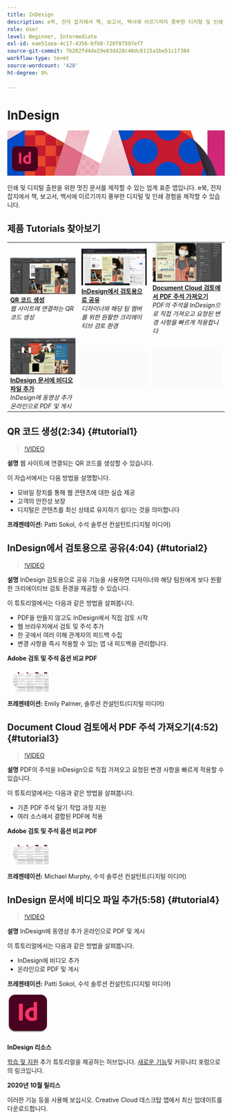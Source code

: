 ```yaml
---
title: InDesign
description: e북, 전자 잡지에서 책, 보고서, 백서에 이르기까지 풍부한 디지털 및 인쇄 경험을 제작할 수 있습니다
role: User
level: Beginner, Intermediate
exl-id: eae51aea-4c17-4356-bfb0-720f87597ef7
source-git-commit: 7b202fd4de29e83dd28c40dc6115a1be51c1f384
workflow-type: tm+mt
source-wordcount: '428'
ht-degree: 0%

---
```


# InDesign

![튜토리얼 메인 이미지](../assets/InDesign.jpg)

인쇄 및 디지털 출판을 위한 멋진 문서를 제작할 수 있는 업계 표준 앱입니다. e북, 전자 잡지에서 책, 보고서, 백서에 이르기까지 풍부한 디지털 및 인쇄 경험을 제작할 수 있습니다.

## 제품 Tutorials 찾아보기

<table style="table-layout:fixed">
<tr>
 <td>
    <a href="indesign.md#tutorial1">
        <img alt="QR 코드 생성" src="../assets/InDesign_qrCodes_sokol_thumbnail.jpg" />
    </a>
    <div>
    <a href="indesign.md#tutorial1"><strong>QR 코드 생성</strong></a>
    </div>
    <em>웹 사이트에 연결하는 QR 코드 생성</em>
    <br>
  </td>
  <td>
   <a href="indesign.md#tutorial2">
      <img alt="InDesign에서 검토용으로 공유" src="../assets/indesign_shareforreview_palmer_thumbnail.jpg" />
   </a>
    <div>
   <a href="indesign.md#tutorial2"><strong>InDesign에서 검토용으로 공유</strong></a>
    </div>
    <em>디자이너와 해당 팀 멤버를 위한 원활한 크리에이티브 검토 환경</em>
    <br>
  </td>
  <td>
    <a href="indesign.md#tutorial3">
        <img alt="Document Cloud 검토에서 PDF 주석 가져오기" src="../assets/indesign_pdfcomments_murphy_thumbnail.jpg" />
    </a>
    <div>
    <a href="indesign.md#tutorial3"><strong>Document Cloud 검토에서 PDF 주석 가져오기</strong></a>
    </div>
    <em>PDF의 주석을 InDesign으로 직접 가져오고 요청된 변경 사항을 빠르게 적용합니다</em>
    <br>
  </td>
</tr>
<tr>
<td>
   <a href="indesign.md#tutorial4">
      <img alt="InDesign 문서에 비디오 파일 추가" src="../assets/indesign_video_sokol_thumbnail.jpg" />
   </a>
    <div>
   <a href="indesign.md#tutorial4"><strong>InDesign 문서에 비디오 파일 추가</strong></a>
    </div>
    <em>InDesign에 동영상 추가 온라인으로 PDF 및 게시</em>
    <br>
  </td>
 <td>
    <img alt="스페이서" src="../assets/Gray_thumbnail.png" />
    <div>
    <br>
 </td>
 <td>
    <img alt="스페이서" src="../assets/Gray_thumbnail.png" />
    <div>
    <br>
 </td>
</tr>
</table>

## QR 코드 생성(2:34) {#tutorial1}

>[!VIDEO](https://video.tv.adobe.com/v/326818?hidetitle=true)

**설명**
웹 사이트에 연결되는 QR 코드를 생성할 수 있습니다.

이 자습서에서는 다음 방법을 설명합니다.
* 모바일 장치를 통해 웹 콘텐츠에 대한 실습 제공
* 고객의 안전성 보장
* 디지털은 콘텐츠를 최신 상태로 유지하기 쉽다는 것을 의미합니다

**프레젠테이션:**
Patti Sokol, 수석 솔루션 컨설턴트(디지털 미디어)

## InDesign에서 검토용으로 공유(4:04) {#tutorial2}

>[!VIDEO](https://video.tv.adobe.com/v/326824?hidetitle=true)

**설명**
InDesign 검토용으로 공유 기능을 사용하면 디자이너와 해당 팀원에게 보다 원활한 크리에이티브 검토 환경을 제공할 수 있습니다.

이 튜토리얼에서는 다음과 같은 방법을 살펴봅니다.
* PDF을 만들지 않고도 InDesign에서 직접 검토 시작
* 웹 브라우저에서 검토 및 주석 추가
* 한 곳에서 여러 이해 관계자의 피드백 수집
* 변경 사항을 즉시 적용할 수 있는 앱 내 피드백을 관리합니다.

**Adobe 검토 및 주석 옵션 비교 PDF**

[![비교 이미지](../assets/ComparisonPDF_thumbnail_96.png)](../assets/Adobe_Review_and_Comment_Comparisons.pdf)

**프레젠테이션:**
Emily Palmer, 솔루션 컨설턴트(디지털 미디어)

## Document Cloud 검토에서 PDF 주석 가져오기(4:52) {#tutorial3}

>[!VIDEO](https://video.tv.adobe.com/v/326959?hidetitle=true)

**설명**
PDF의 주석을 InDesign으로 직접 가져오고 요청된 변경 사항을 빠르게 적용할 수 있습니다.

이 튜토리얼에서는 다음과 같은 방법을 살펴봅니다.
* 기존 PDF 주석 달기 작업 과정 지원
* 여러 소스에서 결합된 PDF에 적용

**Adobe 검토 및 주석 옵션 비교 PDF**

[![비교 이미지](../assets/ComparisonPDF_thumbnail_96.png)](../assets/Adobe_Review_and_Comment_Comparisons.pdf)

**프레젠테이션:**
Michael Murphy, 수석 솔루션 컨설턴트(디지털 미디어)

## InDesign 문서에 비디오 파일 추가(5:58) {#tutorial4}

>[!VIDEO](https://video.tv.adobe.com/v/326757?hidetitle=true)

**설명**
InDesign에 동영상 추가 온라인으로 PDF 및 게시

이 튜토리얼에서는 다음과 같은 방법을 살펴봅니다.
* InDesign에 비디오 추가
* 온라인으로 PDF 및 게시

**프레젠테이션:**
Patti Sokol, 수석 솔루션 컨설턴트(디지털 미디어)

![InDesign로고](../assets/id_appicon_96.png)

**InDesign 리소스**

[학습 및 지원](https://helpx.adobe.com/support/indesign.html) 추가 튜토리얼을 제공하는 허브입니다. [새로운 기능](https://helpx.adobe.com/indesign/user-guide.html/indesign/using/whats-new.ug.html)및 커뮤니티 포럼으로의 링크입니다.

**2020년 10월 릴리스**

이러한 기능 등을 사용해 보십시오. Creative Cloud 데스크탑 앱에서 최신 업데이트를 다운로드합니다.
